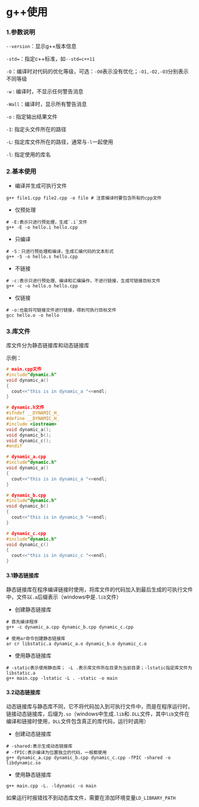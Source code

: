 # g++使用

### 1.参数说明

`--version`：显示g++版本信息

`-std=`：指定c++标准，如`--std=c++11`

`-O`：编译时对代码的优化等级，可选：`-O0`表示没有优化；`-O1,-O2,-O3`分别表示不同等级

`-w` : 编译时，不显示任何警告消息

`-Wall`：编译时，显示所有警告消息

`-o` : 指定输出结果文件

`-I`: 指定头文件所在的路径

`-L`: 指定库文件所在的路径，通常与`-l`一起使用

`-l`: 指定使用的库名

### 2.基本使用

* 编译并生成可执行文件

```shell
g++ file1.cpp file2.cpp -o file # 注意编译时要包含所有的cpp文件
```

* 仅预处理

```shell
# -E:表示只进行预处理，生成`.i`文件
g++ -E -o hello.i hello.cpp
```

* 只编译

```shell
# -S：只进行预处理和编译，生成汇编代码的文本形式
g++ -S -o hello.s hello.cpp
```

* 不链接

```shell
# -c:表示只进行预处理、编译和汇编操作，不进行链接，生成可链接目标文件
g++ -c -o hello.o hello.cpp
```

* 仅链接

```shell
# -o:也能将可链接文件进行链接，得到可执行目标文件
gcc hello.o -o hello
```

### 3.库文件

库文件分为静态链接库和动态链接库

示例：

```c++
# main.cpp文件
#include"dynamic.h"
void dynamic_a()
{
  cout<<"this is in dynamic_a "<<endl;
}
```

```c++
# dynamic.h文件
#ifndef __DYNAMIC_H_
#define __DYNAMIC_H_
#include <iostream>
void dynamic_a();
void dynamic_b();
void dynamic_c();
#endif
```

```c++
# dynamic_a.cpp
#include"dynamic.h"
void dynamic_a()
{
  cout<<"this is in dynamic_a "<<endl;
}

# dynamic_b.cpp
#include"dynamic.h"
void dynamic_b()
{
  cout<<"this is in dynamic_b "<<endl;
}

# dynamic_c.cpp
#include"dynamic.h"
void dynamic_c()
{
  cout<<"this is in dynamic_c "<<endl;
}
```

#### 3.1静态链接库

静态链接库在程序编译链接时使用，将库文件的代码加入到最后生成的可执行文件中，文件以`.a`后缀表示（windows中是`.lib`文件）

* 创建静态链接库

```shell
# 首先编译程序
g++ -c dynamic_a.cpp dynamic_b.cpp dynamic_c.cpp

# 使用ar命令创建静态链接库
ar cr libstatic.a dynamic_a.o dynamic_b.o dynamic_c.o
```

* 使用静态链接库

```shell
# -static表示使用静态库； -L .表示库文件所在目录为当前目录；-lstatic指定库文件为libstatic.a
g++ main.cpp -lstatic -L . -static -o main
```

#### 3.2动态链接库

动态链接库与静态库不同，它不将代码加入到可执行文件中，而是在程序运行时，链接动态链接库，后缀为`.so`（windows中生成`.lib`和`.DLL`文件，其中`lib`文件在编译和链接时使用，`DLL`文件包含真正的库代码，运行时调用）

* 创建动态链接库

```shell
# -shared:表示生成动态链接库
# -fPIC:表示编译为位置独立的代码，一般都使用
g++ dynamic_a.cpp dynamic_b.cpp dynamic_c.cpp -fPIC -shared -o libdynamic.so
```

* 使用静态链接库

```shell
g++ main.cpp -L. -ldynamic -o main
```

如果运行时报错找不到动态库文件，需要在添加环境变量`LD_LIBRARY_PATH`